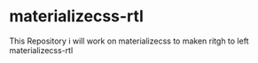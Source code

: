 # materializecss-rtl
This Repository i will work on materializecss to maken ritgh to left materializecss-rtl
